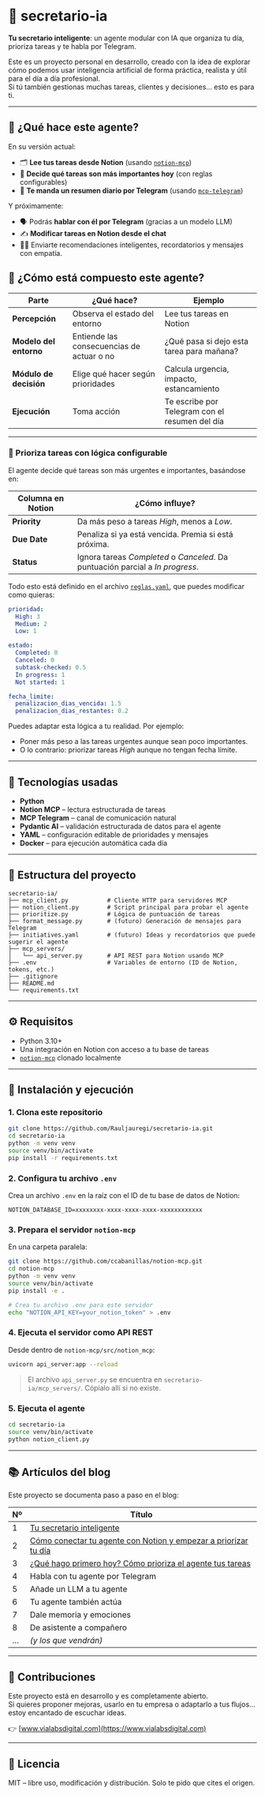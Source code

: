 # 🤖 secretario-ia

**Tu secretario inteligente**: un agente modular con IA que organiza tu día, prioriza tareas y te habla por Telegram.

Este es un proyecto personal en desarrollo, creado con la idea de explorar cómo podemos usar inteligencia artificial de forma práctica, realista y útil para el día a día profesional.  
Si tú también gestionas muchas tareas, clientes y decisiones… esto es para ti.

---

## 🚀 ¿Qué hace este agente?

En su versión actual:

- 🗂️ **Lee tus tareas desde Notion** (usando [`notion-mcp`](https://github.com/ccabanillas/notion-mcp))
- 🧠 **Decide qué tareas son más importantes hoy** (con reglas configurables)
- 💬 **Te manda un resumen diario por Telegram** (usando [`mcp-telegram`](https://github.com/sparfenyuk/mcp-telegram))

Y próximamente:

- 🗣️ Podrás **hablar con él por Telegram** (gracias a un modelo LLM)
- ✍️ **Modificar tareas en Notion desde el chat**
- 🧘‍♂️ Enviarte recomendaciones inteligentes, recordatorios y mensajes con empatía.

## 🧠 ¿Cómo está compuesto este agente?

| Parte                 | ¿Qué hace?                            | Ejemplo                                           |
|----------------------|----------------------------------------|--------------------------------------------------|
| **Percepción**       | Observa el estado del entorno          | Lee tus tareas en Notion                         |
| **Modelo del entorno** | Entiende las consecuencias de actuar o no | ¿Qué pasa si dejo esta tarea para mañana?    |
| **Módulo de decisión** | Elige qué hacer según prioridades     | Calcula urgencia, impacto, estancamiento         |
| **Ejecución**        | Toma acción                            | Te escribe por Telegram con el resumen del día   |

---

### 🚦 Prioriza tareas con lógica configurable

El agente decide qué tareas son más urgentes e importantes, basándose en:

| Columna en Notion | ¿Cómo influye? |
|-------------------|----------------|
| **Priority**       | Da más peso a tareas *High*, menos a *Low*. |
| **Due Date**       | Penaliza si ya está vencida. Premia si está próxima. |
| **Status**         | Ignora tareas *Completed* o *Canceled*. Da puntuación parcial a *In progress*. |

Todo esto está definido en el archivo [`reglas.yaml`](reglas.yaml), que puedes modificar como quieras:

```yaml
prioridad:
  High: 3
  Medium: 2
  Low: 1

estado:
  Completed: 0
  Canceled: 0
  subtask-checked: 0.5
  In progress: 1
  Not started: 1

fecha_limite:
  penalizacion_dias_vencida: 1.5
  penalizacion_dias_restantes: 0.2
```

Puedes adaptar esta lógica a tu realidad. Por ejemplo:
- Poner más peso a las tareas urgentes aunque sean poco importantes.
- O lo contrario: priorizar tareas *High* aunque no tengan fecha límite.

---

## 🧰 Tecnologías usadas

- **Python**
- **Notion MCP** – lectura estructurada de tareas
- **MCP Telegram** – canal de comunicación natural
- **Pydantic AI** – validación estructurada de datos para el agente
- **YAML** – configuración editable de prioridades y mensajes
- **Docker** – para ejecución automática cada día

---

## 📁 Estructura del proyecto

```
secretario-ia/
├── mcp_client.py           # Cliente HTTP para servidores MCP
├── notion_client.py        # Script principal para probar el agente
├── prioritize.py           # Lógica de puntuación de tareas
├── format_message.py       # (futuro) Generación de mensajes para Telegram
├── initiatives.yaml        # (futuro) Ideas y recordatorios que puede sugerir el agente
├── mcp_servers/
│   └── api_server.py       # API REST para Notion usando MCP
├── .env                    # Variables de entorno (ID de Notion, tokens, etc.)
├── .gitignore
├── README.md
└── requirements.txt
```

---

## ⚙️ Requisitos

- Python 3.10+
- Una integración en Notion con acceso a tu base de tareas
- [`notion-mcp`](https://github.com/ccabanillas/notion-mcp) clonado localmente

---

## 🧪 Instalación y ejecución

### 1. Clona este repositorio

```bash
git clone https://github.com/Rauljauregi/secretario-ia.git
cd secretario-ia
python -m venv venv
source venv/bin/activate
pip install -r requirements.txt
```

### 2. Configura tu archivo `.env`

Crea un archivo `.env` en la raíz con el ID de tu base de datos de Notion:

```env
NOTION_DATABASE_ID=xxxxxxxx-xxxx-xxxx-xxxx-xxxxxxxxxxxx
```

### 3. Prepara el servidor `notion-mcp`

En una carpeta paralela:

```bash
git clone https://github.com/ccabanillas/notion-mcp.git
cd notion-mcp
python -m venv venv
source venv/bin/activate
pip install -e .

# Crea tu archivo .env para este servidor
echo "NOTION_API_KEY=your_notion_token" > .env
```

### 4. Ejecuta el servidor como API REST

Desde dentro de `notion-mcp/src/notion_mcp`:

```bash
uvicorn api_server:app --reload
```

> El archivo `api_server.py` se encuentra en `secretario-ia/mcp_servers/`. Cópialo allí si no existe.

### 5. Ejecuta el agente

```bash
cd secretario-ia
source venv/bin/activate
python notion_client.py
```

---

## 📚 Artículos del blog

Este proyecto se documenta paso a paso en el blog:

| Nº | Título |
|----|--------|
| 1 | [Tu secretario inteligente](https://mindfulml.vialabsdigital.com/post/secretario-inteligente-1/) |
| 2 | [Cómo conectar tu agente con Notion y empezar a priorizar tu día](https://mindfulml.vialabsdigital.com/post/secretario-inteligente-2/) |
| 3 | [¿Qué hago primero hoy? Cómo prioriza el agente tus tareas](https://mindfulml.vialabsdigital.com/post/secretario-inteligente-3/)|
| 4 | Habla con tu agente por Telegram |
| 5 | Añade un LLM a tu agente |
| 6 | Tu agente también actúa |
| 7 | Dale memoria y emociones |
| 8 | De asistente a compañero |
| … | *(y los que vendrán)* |

---

## 🤝 Contribuciones

Este proyecto está en desarrollo y es completamente abierto.  
Si quieres proponer mejoras, usarlo en tu empresa o adaptarlo a tus flujos… estoy encantado de escuchar ideas.

👉 [www.vialabsdigital.com](https://www.vialabsdigital.com)

---

## 📝 Licencia

MIT – libre uso, modificación y distribución. Solo te pido que cites el origen.
